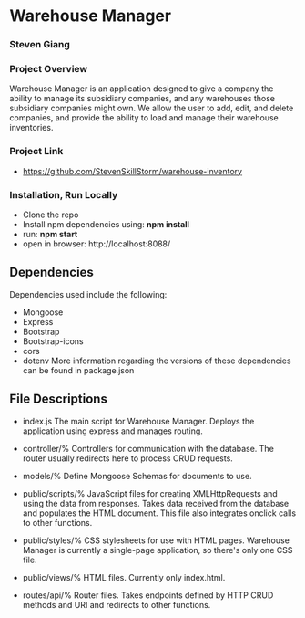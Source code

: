 # Warehouse Manager
### Steven Giang

### Project Overview

Warehouse Manager is an application designed to give a company the ability to manage its subsidiary companies, and any warehouses those subsidiary companies might own. We allow the user to add, edit, and delete companies, and provide the ability to load and manage their warehouse inventories.

### Project Link

* https://github.com/StevenSkillStorm/warehouse-inventory

### Installation, Run Locally

* Clone the repo
* Install npm dependencies using: **npm install**
* run: **npm start**
* open in browser: http://localhost:8088/

## Dependencies
Dependencies used include the following:
- Mongoose
- Express
- Bootstrap
- Bootstrap-icons
- cors
- dotenv
More information regarding the versions of these dependencies can be found in package.json

## File Descriptions
- index.js
The main script for Warehouse Manager. Deploys the application using express and manages routing. 

- controller/%
Controllers for communication with the database. The router usually redirects here to process CRUD requests.

- models/%
Define Mongoose Schemas for documents to use.

- public/scripts/%
JavaScript files for creating XMLHttpRequests and using the data from responses. Takes data received from the database and populates the HTML document. This file also integrates onclick calls to other functions.

- public/styles/%
CSS stylesheets for use with HTML pages. Warehouse Manager is currently a single-page application, so there's only one CSS file.

- public/views/%
HTML files. Currently only index.html.

- routes/api/%
Router files. Takes endpoints defined by HTTP CRUD methods and URI and redirects to other functions.